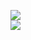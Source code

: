 [![](https://img.shields.io/badge/Made%20With-Github%20Spray-lightgrey.svg?style=for-the-badge&logo=github)](https://github.com/Annihil/github-spray#12307)  
[![](https://i.imgur.com/2DrTn0Z.gif)](https://github.com/Annihil/github-spray)